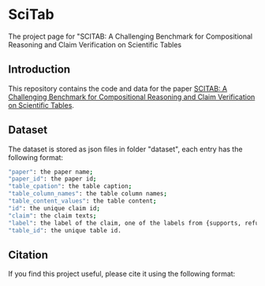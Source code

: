 # SciTab
The project page for "SCITAB: A Challenging Benchmark for Compositional Reasoning and Claim Verification on Scientific Tables

## Introduction

This repository contains the code and data for the paper [SCITAB: A Challenging Benchmark for Compositional Reasoning and Claim Verification on Scientific Tables](). 

## Dataset

The dataset is stored as json files in folder "dataset", each entry has the following format:

```bash
"paper": the paper name;
"paper_id": the paper id;
"table_cpation": the table caption;
"table_column_names": the table column names;
"table_content_values": the table content;
"id": the unique claim id;
"claim": the claim texts;
"label": the label of the claim, one of the labels from {supports, refutes, not enough info};
"table_id": the unique table id.   
```

## Citation

If you find this project useful, please cite it using the following format: 

```bash

```
